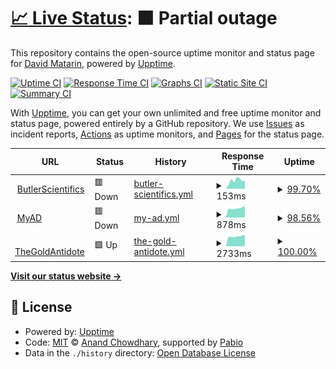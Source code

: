 # [📈 Live Status](https://dmatarinl.github.io/MoniBot): <!--live status--> **🟧 Partial outage**

This repository contains the open-source uptime monitor and status page for [David Matarin](https://www.linkedin.com/in/david-m-l/), powered by [Upptime](https://github.com/upptime/upptime).

[![Uptime CI](https://github.com/dmatarinl/MoniBot/workflows/Uptime%20CI/badge.svg)](https://github.com/dmatarinl/MoniBot/actions?query=workflow%3A%22Uptime+CI%22)
[![Response Time CI](https://github.com/dmatarinl/MoniBot/workflows/Response%20Time%20CI/badge.svg)](https://github.com/dmatarinl/MoniBot/actions?query=workflow%3A%22Response+Time+CI%22)
[![Graphs CI](https://github.com/dmatarinl/MoniBot/workflows/Graphs%20CI/badge.svg)](https://github.com/dmatarinl/MoniBot/actions?query=workflow%3A%22Graphs+CI%22)
[![Static Site CI](https://github.com/dmatarinl/MoniBot/workflows/Static%20Site%20CI/badge.svg)](https://github.com/dmatarinl/MoniBot/actions?query=workflow%3A%22Static+Site+CI%22)
[![Summary CI](https://github.com/dmatarinl/MoniBot/workflows/Summary%20CI/badge.svg)](https://github.com/dmatarinl/MoniBot/actions?query=workflow%3A%22Summary+CI%22)

With [Upptime](https://upptime.js.org), you can get your own unlimited and free uptime monitor and status page, powered entirely by a GitHub repository. We use [Issues](https://github.com/dmatarinl/MoniBot/issues) as incident reports, [Actions](https://github.com/dmatarinl/MoniBot/actions) as uptime monitors, and [Pages](https://dmatarinl.github.io/MoniBot) for the status page.

<!--start: status pages-->
<!-- This summary is generated by Upptime (https://github.com/upptime/upptime) -->
<!-- Do not edit this manually, your changes will be overwritten -->
<!-- prettier-ignore -->
| URL | Status | History | Response Time | Uptime |
| --- | ------ | ------- | ------------- | ------ |
| <img alt="" src="https://static.wixstatic.com/media/625cd8_d2782d0ee560e4903dd5831ccfa65d8f.png/v1/fill/w_215,h_40,al_c,q_85,usm_0.66_1.00_0.01,enc_auto/625cd8_d2782d0ee560e4903dd5831ccfa65d8f.png" height="13"> [ButlerScientifics](https://www.butlerscientifics.com/) | 🟥 Down | [butler-scientifics.yml](https://github.com/dmatarinl/MoniBot/commits/HEAD/history/butler-scientifics.yml) | <details><summary><img alt="Response time graph" src="./graphs/butler-scientifics/response-time-week.png" height="20"> 153ms</summary><br><a href="https://dmatarinl.github.io/MoniBot/history/butler-scientifics"><img alt="Response time 487" src="https://img.shields.io/endpoint?url=https%3A%2F%2Fraw.githubusercontent.com%2Fdmatarinl%2FMoniBot%2FHEAD%2Fapi%2Fbutler-scientifics%2Fresponse-time.json"></a><br><a href="https://dmatarinl.github.io/MoniBot/history/butler-scientifics"><img alt="24-hour response time 131" src="https://img.shields.io/endpoint?url=https%3A%2F%2Fraw.githubusercontent.com%2Fdmatarinl%2FMoniBot%2FHEAD%2Fapi%2Fbutler-scientifics%2Fresponse-time-day.json"></a><br><a href="https://dmatarinl.github.io/MoniBot/history/butler-scientifics"><img alt="7-day response time 153" src="https://img.shields.io/endpoint?url=https%3A%2F%2Fraw.githubusercontent.com%2Fdmatarinl%2FMoniBot%2FHEAD%2Fapi%2Fbutler-scientifics%2Fresponse-time-week.json"></a><br><a href="https://dmatarinl.github.io/MoniBot/history/butler-scientifics"><img alt="30-day response time 487" src="https://img.shields.io/endpoint?url=https%3A%2F%2Fraw.githubusercontent.com%2Fdmatarinl%2FMoniBot%2FHEAD%2Fapi%2Fbutler-scientifics%2Fresponse-time-month.json"></a><br><a href="https://dmatarinl.github.io/MoniBot/history/butler-scientifics"><img alt="1-year response time 487" src="https://img.shields.io/endpoint?url=https%3A%2F%2Fraw.githubusercontent.com%2Fdmatarinl%2FMoniBot%2FHEAD%2Fapi%2Fbutler-scientifics%2Fresponse-time-year.json"></a></details> | <details><summary><a href="https://dmatarinl.github.io/MoniBot/history/butler-scientifics">99.70%</a></summary><a href="https://dmatarinl.github.io/MoniBot/history/butler-scientifics"><img alt="All-time uptime 99.82%" src="https://img.shields.io/endpoint?url=https%3A%2F%2Fraw.githubusercontent.com%2Fdmatarinl%2FMoniBot%2FHEAD%2Fapi%2Fbutler-scientifics%2Fuptime.json"></a><br><a href="https://dmatarinl.github.io/MoniBot/history/butler-scientifics"><img alt="24-hour uptime 97.88%" src="https://img.shields.io/endpoint?url=https%3A%2F%2Fraw.githubusercontent.com%2Fdmatarinl%2FMoniBot%2FHEAD%2Fapi%2Fbutler-scientifics%2Fuptime-day.json"></a><br><a href="https://dmatarinl.github.io/MoniBot/history/butler-scientifics"><img alt="7-day uptime 99.70%" src="https://img.shields.io/endpoint?url=https%3A%2F%2Fraw.githubusercontent.com%2Fdmatarinl%2FMoniBot%2FHEAD%2Fapi%2Fbutler-scientifics%2Fuptime-week.json"></a><br><a href="https://dmatarinl.github.io/MoniBot/history/butler-scientifics"><img alt="30-day uptime 99.82%" src="https://img.shields.io/endpoint?url=https%3A%2F%2Fraw.githubusercontent.com%2Fdmatarinl%2FMoniBot%2FHEAD%2Fapi%2Fbutler-scientifics%2Fuptime-month.json"></a><br><a href="https://dmatarinl.github.io/MoniBot/history/butler-scientifics"><img alt="1-year uptime 99.82%" src="https://img.shields.io/endpoint?url=https%3A%2F%2Fraw.githubusercontent.com%2Fdmatarinl%2FMoniBot%2FHEAD%2Fapi%2Fbutler-scientifics%2Fuptime-year.json"></a></details>
| <img alt="" src="https://autodiscovery.butlerscientifics.com/images/login.png" height="13"> [MyAD](https://autodiscovery.butlerscientifics.com/#/) | 🟥 Down | [my-ad.yml](https://github.com/dmatarinl/MoniBot/commits/HEAD/history/my-ad.yml) | <details><summary><img alt="Response time graph" src="./graphs/my-ad/response-time-week.png" height="20"> 878ms</summary><br><a href="https://dmatarinl.github.io/MoniBot/history/my-ad"><img alt="Response time 1200" src="https://img.shields.io/endpoint?url=https%3A%2F%2Fraw.githubusercontent.com%2Fdmatarinl%2FMoniBot%2FHEAD%2Fapi%2Fmy-ad%2Fresponse-time.json"></a><br><a href="https://dmatarinl.github.io/MoniBot/history/my-ad"><img alt="24-hour response time 1095" src="https://img.shields.io/endpoint?url=https%3A%2F%2Fraw.githubusercontent.com%2Fdmatarinl%2FMoniBot%2FHEAD%2Fapi%2Fmy-ad%2Fresponse-time-day.json"></a><br><a href="https://dmatarinl.github.io/MoniBot/history/my-ad"><img alt="7-day response time 878" src="https://img.shields.io/endpoint?url=https%3A%2F%2Fraw.githubusercontent.com%2Fdmatarinl%2FMoniBot%2FHEAD%2Fapi%2Fmy-ad%2Fresponse-time-week.json"></a><br><a href="https://dmatarinl.github.io/MoniBot/history/my-ad"><img alt="30-day response time 1200" src="https://img.shields.io/endpoint?url=https%3A%2F%2Fraw.githubusercontent.com%2Fdmatarinl%2FMoniBot%2FHEAD%2Fapi%2Fmy-ad%2Fresponse-time-month.json"></a><br><a href="https://dmatarinl.github.io/MoniBot/history/my-ad"><img alt="1-year response time 1200" src="https://img.shields.io/endpoint?url=https%3A%2F%2Fraw.githubusercontent.com%2Fdmatarinl%2FMoniBot%2FHEAD%2Fapi%2Fmy-ad%2Fresponse-time-year.json"></a></details> | <details><summary><a href="https://dmatarinl.github.io/MoniBot/history/my-ad">98.56%</a></summary><a href="https://dmatarinl.github.io/MoniBot/history/my-ad"><img alt="All-time uptime 99.14%" src="https://img.shields.io/endpoint?url=https%3A%2F%2Fraw.githubusercontent.com%2Fdmatarinl%2FMoniBot%2FHEAD%2Fapi%2Fmy-ad%2Fuptime.json"></a><br><a href="https://dmatarinl.github.io/MoniBot/history/my-ad"><img alt="24-hour uptime 89.89%" src="https://img.shields.io/endpoint?url=https%3A%2F%2Fraw.githubusercontent.com%2Fdmatarinl%2FMoniBot%2FHEAD%2Fapi%2Fmy-ad%2Fuptime-day.json"></a><br><a href="https://dmatarinl.github.io/MoniBot/history/my-ad"><img alt="7-day uptime 98.56%" src="https://img.shields.io/endpoint?url=https%3A%2F%2Fraw.githubusercontent.com%2Fdmatarinl%2FMoniBot%2FHEAD%2Fapi%2Fmy-ad%2Fuptime-week.json"></a><br><a href="https://dmatarinl.github.io/MoniBot/history/my-ad"><img alt="30-day uptime 99.14%" src="https://img.shields.io/endpoint?url=https%3A%2F%2Fraw.githubusercontent.com%2Fdmatarinl%2FMoniBot%2FHEAD%2Fapi%2Fmy-ad%2Fuptime-month.json"></a><br><a href="https://dmatarinl.github.io/MoniBot/history/my-ad"><img alt="1-year uptime 99.14%" src="https://img.shields.io/endpoint?url=https%3A%2F%2Fraw.githubusercontent.com%2Fdmatarinl%2FMoniBot%2FHEAD%2Fapi%2Fmy-ad%2Fuptime-year.json"></a></details>
| <img alt="" src="https://www.thegoldantidote.com/wp-content/uploads/2020/11/logo_def-400x418.png" height="13"> [TheGoldAntidote](https://www.thegoldantidote.com/) | 🟩 Up | [the-gold-antidote.yml](https://github.com/dmatarinl/MoniBot/commits/HEAD/history/the-gold-antidote.yml) | <details><summary><img alt="Response time graph" src="./graphs/the-gold-antidote/response-time-week.png" height="20"> 2733ms</summary><br><a href="https://dmatarinl.github.io/MoniBot/history/the-gold-antidote"><img alt="Response time 2644" src="https://img.shields.io/endpoint?url=https%3A%2F%2Fraw.githubusercontent.com%2Fdmatarinl%2FMoniBot%2FHEAD%2Fapi%2Fthe-gold-antidote%2Fresponse-time.json"></a><br><a href="https://dmatarinl.github.io/MoniBot/history/the-gold-antidote"><img alt="24-hour response time 3063" src="https://img.shields.io/endpoint?url=https%3A%2F%2Fraw.githubusercontent.com%2Fdmatarinl%2FMoniBot%2FHEAD%2Fapi%2Fthe-gold-antidote%2Fresponse-time-day.json"></a><br><a href="https://dmatarinl.github.io/MoniBot/history/the-gold-antidote"><img alt="7-day response time 2733" src="https://img.shields.io/endpoint?url=https%3A%2F%2Fraw.githubusercontent.com%2Fdmatarinl%2FMoniBot%2FHEAD%2Fapi%2Fthe-gold-antidote%2Fresponse-time-week.json"></a><br><a href="https://dmatarinl.github.io/MoniBot/history/the-gold-antidote"><img alt="30-day response time 2644" src="https://img.shields.io/endpoint?url=https%3A%2F%2Fraw.githubusercontent.com%2Fdmatarinl%2FMoniBot%2FHEAD%2Fapi%2Fthe-gold-antidote%2Fresponse-time-month.json"></a><br><a href="https://dmatarinl.github.io/MoniBot/history/the-gold-antidote"><img alt="1-year response time 2644" src="https://img.shields.io/endpoint?url=https%3A%2F%2Fraw.githubusercontent.com%2Fdmatarinl%2FMoniBot%2FHEAD%2Fapi%2Fthe-gold-antidote%2Fresponse-time-year.json"></a></details> | <details><summary><a href="https://dmatarinl.github.io/MoniBot/history/the-gold-antidote">100.00%</a></summary><a href="https://dmatarinl.github.io/MoniBot/history/the-gold-antidote"><img alt="All-time uptime 100.00%" src="https://img.shields.io/endpoint?url=https%3A%2F%2Fraw.githubusercontent.com%2Fdmatarinl%2FMoniBot%2FHEAD%2Fapi%2Fthe-gold-antidote%2Fuptime.json"></a><br><a href="https://dmatarinl.github.io/MoniBot/history/the-gold-antidote"><img alt="24-hour uptime 100.00%" src="https://img.shields.io/endpoint?url=https%3A%2F%2Fraw.githubusercontent.com%2Fdmatarinl%2FMoniBot%2FHEAD%2Fapi%2Fthe-gold-antidote%2Fuptime-day.json"></a><br><a href="https://dmatarinl.github.io/MoniBot/history/the-gold-antidote"><img alt="7-day uptime 100.00%" src="https://img.shields.io/endpoint?url=https%3A%2F%2Fraw.githubusercontent.com%2Fdmatarinl%2FMoniBot%2FHEAD%2Fapi%2Fthe-gold-antidote%2Fuptime-week.json"></a><br><a href="https://dmatarinl.github.io/MoniBot/history/the-gold-antidote"><img alt="30-day uptime 100.00%" src="https://img.shields.io/endpoint?url=https%3A%2F%2Fraw.githubusercontent.com%2Fdmatarinl%2FMoniBot%2FHEAD%2Fapi%2Fthe-gold-antidote%2Fuptime-month.json"></a><br><a href="https://dmatarinl.github.io/MoniBot/history/the-gold-antidote"><img alt="1-year uptime 100.00%" src="https://img.shields.io/endpoint?url=https%3A%2F%2Fraw.githubusercontent.com%2Fdmatarinl%2FMoniBot%2FHEAD%2Fapi%2Fthe-gold-antidote%2Fuptime-year.json"></a></details>

<!--end: status pages-->

[**Visit our status website →**](https://dmatarinl.github.io/MoniBot)

## 📄 License

- Powered by: [Upptime](https://github.com/upptime/upptime)
- Code: [MIT](./LICENSE) © [Anand Chowdhary](https://anandchowdhary.com), supported by [Pabio](https://pabio.com)
- Data in the `./history` directory: [Open Database License](https://opendatacommons.org/licenses/odbl/1-0/)
